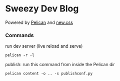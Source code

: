 # Sweezy Dev Blog

Powered by [Pelican](https://getpelican.com/) and [new.css](https://newcss.net/)

### Commands

run dev server (live reload and serve)

`pelican -r -l`

publish: run this command from inside the Pelican dir

`pelican content -o .. -s publishconf.py`

